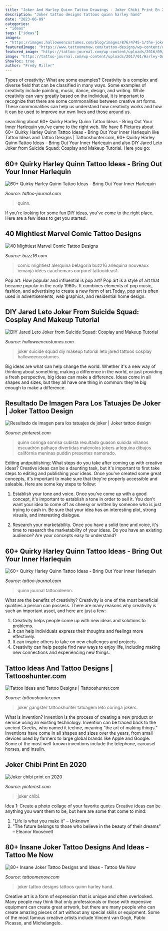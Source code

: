 ```yaml
---
title: "Joker And Harley Quinn Tattoo Drawings - Joker Chibi Print En 2020"
description: "Joker tattoo designs tattoos quinn harley hand"
date: "2023-06-09"
categories:
- "ideas"
tags: ["ideas"]
images:
- "https://images.halloweencostumes.com/blog/images/876/4745-1/the-joker-tattoos-5.jpg"
featuredImage: "https://www.tattoomenow.com/tattoo-designs/wp-content/uploads/2019/05/joker-tattoo-hand-07.jpg"
featured_image: "https://tattoo-journal.com/wp-content/uploads/2016/09/harley-quinn-tattoo28-650x650.jpg"
image: "https://tattoo-journal.com/wp-content/uploads/2017/01/Harley-Quinn-Tattoo-42.jpg"
ShowToc: true
author: "Fredy Miller"
---
```



Types of creativity: What are some examples?
Creativity is a complex and diverse field that can be classified in many ways. Some examples of creativity include painting, music, dance, design, and writing. While creativity can vary greatly based on the individual, it is important to recognize that there are some commonalities between creative art forms. These commonalities can help us understand how creativity works and how it can be used to improve our own lives and those around us.

	

		
searching about 60+ Quirky Harley Quinn Tattoo Ideas - Bring Out Your Inner Harlequin you've came to the right web. We have 8 Pictures about 60+ Quirky Harley Quinn Tattoo Ideas - Bring Out Your Inner Harlequin like Tattoo Ideas and Tattoo Designs | Tattooshunter.com, 60+ Quirky Harley Quinn Tattoo Ideas - Bring Out Your Inner Harlequin and also DIY Jared Leto Joker from Suicide Squad: Cosplay and Makeup Tutorial. Here you go:
		
    
## 60+ Quirky Harley Quinn Tattoo Ideas - Bring Out Your Inner Harlequin

<img loading=lazy src="https://tattoo-journal.com/wp-content/uploads/2016/09/harley-quinn-tattoo28-650x650.jpg" onerror="this.onerror=null;this.src='https://tse2.mm.bing.net/th?id=OIP.Vq_MJ29L06ZPih_833pecgHaHa&amp;pid=15.1';" alt="60+ Quirky Harley Quinn Tattoo Ideas - Bring Out Your Inner Harlequin">

_Source: tattoo-journal.com_

>quinn. 

	

If you're looking for some fun DIY ideas, you've come to the right place. Here are a few ideas to get you started.

    
## 40 Mightiest Marvel Comic Tattoo Designs

<img loading=lazy src="https://buzz16.com/wp-content/uploads/2016/08/Mightiest-Marvel-Comic-Tattoo-Designs-32.jpg" onerror="this.onerror=null;this.src='https://tse2.mm.bing.net/th?id=OIP.UYQo8l5yDWzOSHcs24Nq7wHaNV&amp;pid=15.1';" alt="40 Mightiest Marvel Comic Tattoo Designs">

_Source: buzz16.com_

>comic mightiest alerquina belagoria buzz16 arlequina nouveaux iemanjá idées cauchemars corporel tattooideas1. 

	

Pop art: How popular and influential is pop art?
Pop art is a style of art that became popular in the early 1960s. It combines elements of pop music, fashion, and advertising to create a new form of art.Today, pop art is often used in advertisements, web graphics, and residential home design.

    
## DIY Jared Leto Joker From Suicide Squad: Cosplay And Makeup Tutorial

<img loading=lazy src="https://images.halloweencostumes.com/blog/images/876/4745-1/the-joker-tattoos-5.jpg" onerror="this.onerror=null;this.src='https://tse3.mm.bing.net/th?id=OIP.8JJDVswziaYV2SyeDijTzAHaLo&amp;pid=15.1';" alt="DIY Jared Leto Joker from Suicide Squad: Cosplay and Makeup Tutorial">

_Source: halloweencostumes.com_

>joker suicide squad diy makeup tutorial leto jared tattoos cosplay halloweencostumes. 

	

Big ideas are what can help change the world. Whether it's a new way of thinking about something, making a difference in the world, or just providing a fresh perspective, big ideas can make a difference. Ideas come in all shapes and sizes, but they all have one thing in common: they're big enough to make a difference.

    
## Resultado De Imagen Para Los Tatuajes De Joker | Joker Tattoo Design

<img loading=lazy src="https://i.pinimg.com/736x/dd/23/be/dd23be9cf98fd9662f63da98b66ded80.jpg" onerror="this.onerror=null;this.src='https://tse2.mm.bing.net/th?id=OIP.Wdr94ASccUrS0S69RGDBRQHaEq&amp;pid=15.1';" alt="Resultado de imagen para los tatuajes de joker | Joker tattoo design">

_Source: pinterest.com_

>quinn coringa sonrisa cubista resultado guason suicida villanos escuadrón palhaço divertidas malevolos jokers arlequina dibujos califórnia meninas puddin presentes namorado. 

	

Editing andpublishing: What steps do you take after coming up with creative ideas?
Creative ideas can be a daunting task, but it's important to first take steps to editing and publishing your ideas. Once you've created some great concepts, it's important to make sure that they're properly accessible and saleable. Here are some key steps to follow:
1. Establish your tone and voice. Once you've come up with a good concept, it's important to establish a tone in order to sell it. You don't want your idea to come off as cheesy or written by someone who is just trying to cash in. Be sure that your idea has an interesting plot, strong visuals, and interesting dialogue.

2. Research your marketability. Once you have a solid tone and voice, it's time to research the marketability of your ideas. Do you have an existing audience? Are your concepts easy to understand?

    
## 60+ Quirky Harley Quinn Tattoo Ideas - Bring Out Your Inner Harlequin

<img loading=lazy src="https://tattoo-journal.com/wp-content/uploads/2017/01/Harley-Quinn-Tattoo-42.jpg" onerror="this.onerror=null;this.src='https://tse2.mm.bing.net/th?id=OIP.ty8CligwYZKFxdzpnzhN1gHaHa&amp;pid=15.1';" alt="60+ Quirky Harley Quinn Tattoo Ideas - Bring Out Your Inner Harlequin">

_Source: tattoo-journal.com_

>quinn journal tattooideenn. 

	

What are the benefits of creativity?
Creativity is one of the most beneficial qualities a person can possess. There are many reasons why creativity is such an important asset, and here are just a few: 
1. Creativity helps people come up with new ideas and solutions to problems. 
2. It can help individuals express their thoughts and feelings more effectively.
3. It can inspire others to take on new challenges and projects.
4. Creativity can help people find new ways to enjoy life, including making new connections and experiencing new things.

    
## Tattoo Ideas And Tattoo Designs | Tattooshunter.com

<img loading=lazy src="http://www.tattooshunter.com/wp-content/uploads/2015/07/joker-tattoo-perfect-small-face-on-hand.jpg" onerror="this.onerror=null;this.src='https://tse1.mm.bing.net/th?id=OIP.ErXLyVcFfOEdMcxZWExCiwHaMY&amp;pid=15.1';" alt="Tattoo Ideas and Tattoo Designs | Tattooshunter.com">

_Source: tattooshunter.com_

>joker gangster tattooshunter tatuagem leto coringa jokers. 

	

What is invention?
Invention is the process of creating a new product or service using an existing technology. Invention can be traced back to the ancient Greeks, who named it technē, meaning “the art of making things.” Inventions have come in all shapes and sizes over the years, from small devices used by farmers to large global brands like Apple and Google. Some of the most well-known inventions include the telephone, carousel horses, and insulin.

    
## Joker Chibi Print En 2020

<img loading=lazy src="https://i.pinimg.com/736x/fb/85/ef/fb85ef7380665cfed680e2347d54c125.jpg" onerror="this.onerror=null;this.src='https://tse1.mm.bing.net/th?id=OIP.cF2X6TKnUbNrhcLJJtdHdwHaIK&amp;pid=15.1';" alt="Joker chibi print en 2020">

_Source: pinterest.com_

>joker chibi. 

	

Idea 1: Create a photo collage of your favorite quotes
Creative ideas can be anything you want them to be, but here are some that come to mind: 

1. "Life is what you make it" – Unknown
2. "The future belongs to those who believe in the beauty of their dreams" – Eleanor Roosevelt

    
## 80+ Insane Joker Tattoo Designs And Ideas - Tattoo Me Now

<img loading=lazy src="https://www.tattoomenow.com/tattoo-designs/wp-content/uploads/2019/05/joker-tattoo-hand-07.jpg" onerror="this.onerror=null;this.src='https://tse1.mm.bing.net/th?id=OIP.nNDdJaImoPg7MKYbdVLkZAHaJ5&amp;pid=15.1';" alt="80+ Insane Joker Tattoo Designs and Ideas - Tattoo Me Now">

_Source: tattoomenow.com_

>joker tattoo designs tattoos quinn harley hand. 

	

Creative art is a form of expression that is unique and often overlooked. Many people may think that only professionals or those with expensive equipment can create great artwork, but there are many people who can create amazing pieces of art without any special skills or equipment. Some of the most famous creative artists include Vincent van Gogh, Pablo Picasso, and Michelangelo.

